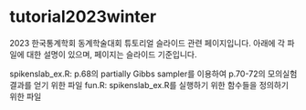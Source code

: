 # tutorial2023winter

2023 한국통계학회 동계학술대회 튜토리얼 슬라이드 관련 페이지입니다. 아래에 각 파일에 대한 설명이 있으며, 페이지는 슬라이드 기준입니다.

spikenslab_ex.R: p.68의 partially Gibbs sampler를 이용하여 p.70-72의 모의실험 결과를 얻기 위한 파일
fun.R: spikenslab_ex.R를 실행하기 위한 함수들을 정의하기 위한 파일

